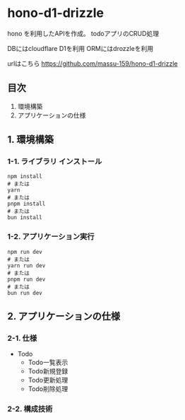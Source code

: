 # hono-d1-drizzle

hono を利用したAPIを作成。
todoアプリのCRUD処理

DBにはcloudflare D1を利用
ORMにはdrozzleを利用

urlはこちら
https://github.com/massu-159/hono-d1-drizzle

## 目次
1. 環境構築
2. アプリケーションの仕様

## 1. 環境構築

### 1-1. ライブラリ インストール

```
npm install
# または
yarn
# または
pnpm install
# または
bun install
```

### 1-2. アプリケーション実行

```
npm run dev
# または
yarn run dev
# または
pnpm run dev
# または
bun run dev
```

## 2. アプリケーションの仕様

### 2-1. 仕様
- Todo
  - Todo一覧表示
  - Todo新規登録
  - Todo更新処理
  - Todo削除処理

### 2-2. 構成技術
```

```
